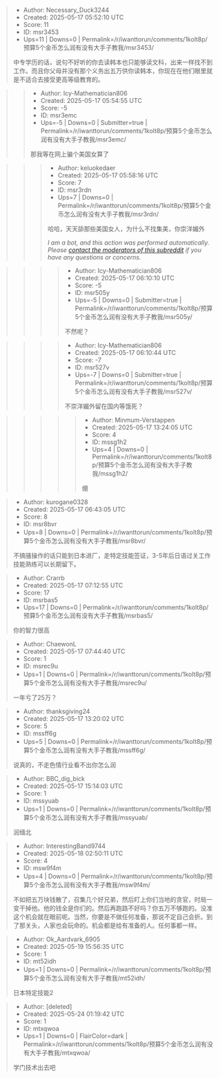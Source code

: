 > - Author: Necessary_Duck3244
> - Created: 2025-05-17 05:52:10 UTC
> - Score: 11
> - ID: msr3453
> - Ups=11 | Downs=0 | Permalink=/r/iwanttorun/comments/1kolt8p/预算5个金币怎么润有没有大手子教我/msr3453/
>
> 中专学历的话，说句不好听的你去读韩本也只能够读文科，出来一样找不到工作。而且你父母并没有那个义务出五万供你读韩本，你现在在他们眼里就是不适合去接受更高等级教育的。

>> - Author: Icy-Mathematician806
>> - Created: 2025-05-17 05:54:55 UTC
>> - Score: -5
>> - ID: msr3emc
>> - Ups=-5 | Downs=0 | Submitter=true | Permalink=/r/iwanttorun/comments/1kolt8p/预算5个金币怎么润有没有大手子教我/msr3emc/
>>
>> 那我等在网上骗个美国女算了

>>> - Author: keluokedaer
>>> - Created: 2025-05-17 05:58:16 UTC
>>> - Score: 7
>>> - ID: msr3rdn
>>> - Ups=7 | Downs=0 | Permalink=/r/iwanttorun/comments/1kolt8p/预算5个金币怎么润有没有大手子教我/msr3rdn/
>>>
>>> 哈哈，天天舔那些美国女人，为什么不找集美，你崇洋媚外
>>> 
>>> *I am a bot, and this action was performed automatically. Please* [*contact the moderators of this subreddit*](https://www.reddit.com/message/compose/?to=/r/runtoJapan) *if you have any questions or concerns.*

>>>> - Author: Icy-Mathematician806
>>>> - Created: 2025-05-17 06:10:10 UTC
>>>> - Score: -5
>>>> - ID: msr505y
>>>> - Ups=-5 | Downs=0 | Submitter=true | Permalink=/r/iwanttorun/comments/1kolt8p/预算5个金币怎么润有没有大手子教我/msr505y/
>>>>
>>>> 不然呢？

>>>> - Author: Icy-Mathematician806
>>>> - Created: 2025-05-17 06:10:44 UTC
>>>> - Score: -7
>>>> - ID: msr527v
>>>> - Ups=-7 | Downs=0 | Submitter=true | Permalink=/r/iwanttorun/comments/1kolt8p/预算5个金币怎么润有没有大手子教我/msr527v/
>>>>
>>>> 不崇洋媚外留在国内等饿死？

>>>>> - Author: Minmum-Verstappen
>>>>> - Created: 2025-05-17 13:24:05 UTC
>>>>> - Score: 4
>>>>> - ID: mssg1h2
>>>>> - Ups=4 | Downs=0 | Permalink=/r/iwanttorun/comments/1kolt8p/预算5个金币怎么润有没有大手子教我/mssg1h2/
>>>>>
>>>>> 绷

> - Author: kurogane0328
> - Created: 2025-05-17 06:43:05 UTC
> - Score: 8
> - ID: msr8bvr
> - Ups=8 | Downs=0 | Permalink=/r/iwanttorun/comments/1kolt8p/预算5个金币怎么润有没有大手子教我/msr8bvr/
>
> 不搞骚操作的话只能到日本进厂，走特定技能签证，3-5年后日语过关工作技能熟练可以长期留下。

> - Author: Crarrb
> - Created: 2025-05-17 07:12:55 UTC
> - Score: 17
> - ID: msrbas5
> - Ups=17 | Downs=0 | Permalink=/r/iwanttorun/comments/1kolt8p/预算5个金币怎么润有没有大手子教我/msrbas5/
>
> 你的智力很高

> - Author: ChaewonL
> - Created: 2025-05-17 07:44:40 UTC
> - Score: 1
> - ID: msrec9u
> - Ups=1 | Downs=0 | Permalink=/r/iwanttorun/comments/1kolt8p/预算5个金币怎么润有没有大手子教我/msrec9u/
>
> 一年亏了25万？

> - Author: thanksgiving24
> - Created: 2025-05-17 13:20:02 UTC
> - Score: 5
> - ID: mssff6g
> - Ups=5 | Downs=0 | Permalink=/r/iwanttorun/comments/1kolt8p/预算5个金币怎么润有没有大手子教我/mssff6g/
>
> 说真的，不走色情行业看不出你怎么润

> - Author: BBC_dig_bick
> - Created: 2025-05-17 15:14:03 UTC
> - Score: 1
> - ID: mssyuab
> - Ups=1 | Downs=0 | Permalink=/r/iwanttorun/comments/1kolt8p/预算5个金币怎么润有没有大手子教我/mssyuab/
>
> 润缅北

> - Author: InterestingBand9744
> - Created: 2025-05-18 02:50:11 UTC
> - Score: 4
> - ID: msw9f4m
> - Ups=4 | Downs=0 | Permalink=/r/iwanttorun/comments/1kolt8p/预算5个金币怎么润有没有大手子教我/msw9f4m/
>
> 不如把五万块钱散了，召集几个好兄弟，然后盯上你们当地的贪官，时局一变干掉他。他的钱全是你们的。然后再跑路不好吗？你五万不够跑的。没准这个机会就在眼前呢。当然，你要是不做任何准备，那说不定自己会折。到了那关头，人家也会玩命的。机会都是给有准备的人。任何事都一样。

> - Author: Ok_Aardvark_6905
> - Created: 2025-05-19 15:56:35 UTC
> - Score: 1
> - ID: mt52idh
> - Ups=1 | Downs=0 | Permalink=/r/iwanttorun/comments/1kolt8p/预算5个金币怎么润有没有大手子教我/mt52idh/
>
> 日本特定技能2

> - Author: [deleted]
> - Created: 2025-05-24 01:19:42 UTC
> - Score: 1
> - ID: mtxqwoa
> - Ups=1 | Downs=0 | FlairColor=dark | Permalink=/r/iwanttorun/comments/1kolt8p/预算5个金币怎么润有没有大手子教我/mtxqwoa/
>
> 学门技术出去吧

